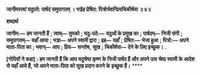 **जानीमस्त्वां यदुपते: पार्षदं समुपागतम् ।** **भत्र्रेह प्रेषित: पित्रोर्भवान्प्रियचिकीर्षया ॥ ४॥** 

**शब्दार्थ** 

**जानीम:—** **हम जानती हैं** **; त्वाम्—** **तुमको** **; यदु-पते:—** **यदुओं के प्रमुख का** **; पार्षदम्—** **निजी संगी** **; समुपागतम्—** **यहाँ आया** **;** **भत्र्रा—** **अपने स्वामी द्वारा** **; इह—** **यहाँ** **; प्रेषित:—** **भेजा हुआ** **; पित्रो:—** **अपने माता-पिता का** **; भवान्—** **आप** **; प्रिय—** **सन्तोष,** **सुख** **; चिकीर्षया—** **देने के लिए इच्छुक।** **.** 

**[गोपियों ने कहा] : हम जानती हैं कि आप यदुश्रेष्ठ कृष्ण के निजी पार्षद हैं और अपने उस** **श्रेष्ठ स्वामी के आदेश से यहाँ आये हैं, जो अपने माता-पिता को सुख प्रदान करने के इच्छुक हैं।** **** 